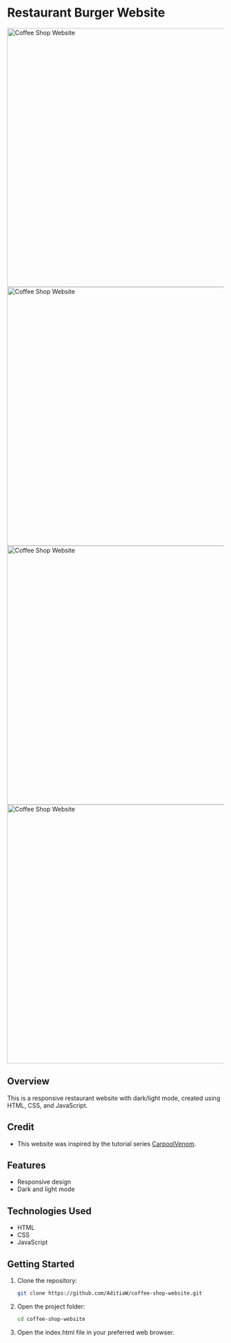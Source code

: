 # Restaurant Burger Website
<img src="https://github.com/AditiaW/RestaurantWebsite_DarkLightMode/assets/106371535/4292abb2-522a-4c7d-91ee-f61b3aa5b900" alt="Coffee Shop Website" width="600">
<img src="https://github.com/AditiaW/RestaurantWebsite_DarkLightMode/assets/106371535/ffc2c336-d944-46a3-ac6f-84f75c922a99" alt="Coffee Shop Website" width="600">
<img src="https://github.com/AditiaW/RestaurantWebsite_DarkLightMode/assets/106371535/05cc3d6b-30a9-431d-a429-6a2350e65838" alt="Coffee Shop Website" width="600">
<img src="https://github.com/AditiaW/RestaurantWebsite_DarkLightMode/assets/106371535/752f1519-5a45-4e88-84b6-6ce65308588e" alt="Coffee Shop Website" width="600">

## Overview
This is a responsive restaurant website with dark/light mode, created using HTML, CSS, and JavaScript.

## Credit
- This website was inspired by the tutorial series [CarpoolVenom](https://www.youtube.com/watch?v=z_FSDux49wc).

## Features
- Responsive design
- Dark and light mode

## Technologies Used
- HTML
- CSS
- JavaScript

## Getting Started
1. Clone the repository:

   ```bash
   git clone https://github.com/AditiaW/coffee-shop-website.git
   ```
2. Open the project folder:

   ```bash
   cd coffee-shop-website
   ```
3. Open the index.html file in your preferred web browser.
